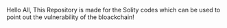 Hello All, This Repository is made for the Solity codes which can be used to point out the vulnerability of the bloackchain!

